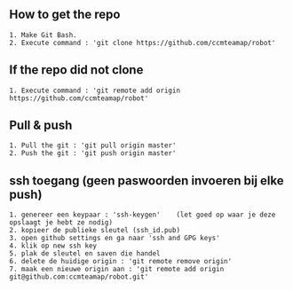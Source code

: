 ## How to get the repo
	1. Make Git Bash.
	2. Execute command : 'git clone https://github.com/ccmteamap/robot'

## If the repo did not clone
	1. Execute command : 'git remote add origin https://github.com/ccmteamap/robot'  

##	Pull & push

	1. Pull the git : 'git pull origin master'
	2. Push the git : 'git push origin master'

## ssh toegang (geen paswoorden invoeren bij elke push)

	1. genereer een keypaar : 'ssh-keygen'    (let goed op waar je deze opslaagt je hebt ze nodig)
	2. kopieer de publieke sleutel (ssh_id.pub)
	3. open github settings en ga naar 'ssh and GPG keys'
	4. klik op new ssh key
	5. plak de sleutel en saven die handel
	6. delete de huidige origin : 'git remote remove origin'
	7. maak een nieuwe origin aan : 'git remote add origin git@github.com:ccmteamap/robot.git'
